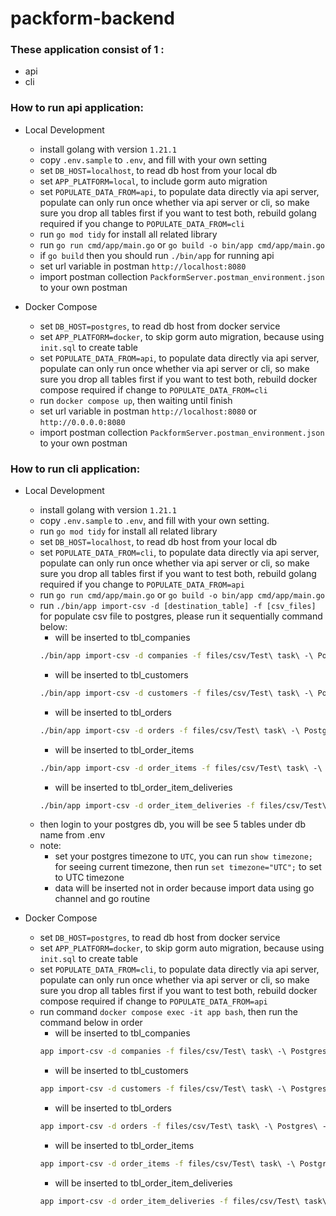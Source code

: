 # packform-backend
### These application consist of 1 :
   - api
   - cli

### How to run api application:
   - Local Development
       - install golang with version `1.21.1`
       - copy `.env.sample` to `.env`, and fill with your own setting
       - set `DB_HOST=localhost`, to read db host from your local db
       - set `APP_PLATFORM=local`, to include gorm auto migration
       - set `POPULATE_DATA_FROM=api`, to populate data directly via api server, populate can only run once whether via api server or cli, so make sure you drop all tables first if you want to test both, rebuild golang required if you change to `POPULATE_DATA_FROM=cli`
       - run `go mod tidy` for install all related library
       - run `go run cmd/app/main.go` or `go build -o bin/app cmd/app/main.go`
       - if `go build` then you should run `./bin/app` for running api
       - set url variable in postman `http://localhost:8080`
       - import postman collection `PackformServer.postman_environment.json` to your own postman

   - Docker Compose
       - set `DB_HOST=postgres`, to read db host from docker service
       - set `APP_PLATFORM=docker`, to skip gorm auto migration, because using `init.sql` to create table
       - set `POPULATE_DATA_FROM=api`, to populate data directly via api server, populate can only run once whether via api server or cli, so make sure you drop all tables first if you want to test both, rebuild docker compose required if change to `POPULATE_DATA_FROM=cli`
       - run `docker compose up`, then waiting until finish
       - set url variable in postman `http://localhost:8080` or `http://0.0.0.0:8080`
       - import postman collection `PackformServer.postman_environment.json` to your own postman

### How to run cli application:
   - Local Development
       - install golang with version `1.21.1`
       - copy `.env.sample` to `.env`, and fill with your own setting.
       - run `go mod tidy` for install all related library
       - set `DB_HOST=localhost`, to read db host from your local db
       - set `POPULATE_DATA_FROM=cli`, to populate data directly via api server, populate can only run once whether via api server or cli, so make sure you drop all tables first if you want to test both, rebuild golang required if you change to `POPULATE_DATA_FROM=api`
       - run `go run cmd/app/main.go` or `go build -o bin/app cmd/app/main.go`
       - run `./bin/app import-csv -d [destination_table] -f [csv_files]` for populate csv file to postgres, please run it sequentially command below:
           - will be inserted to tbl_companies
           ```sh 
           ./bin/app import-csv -d companies -f files/csv/Test\ task\ -\ Postgres\ -\ customer_companies.csv
           ``` 
           - will be inserted to tbl_customers
           ```sh 
           ./bin/app import-csv -d customers -f files/csv/Test\ task\ -\ Postgres\ -\ customers.csv
           ``` 
           - will be inserted to tbl_orders
           ```sh 
           ./bin/app import-csv -d orders -f files/csv/Test\ task\ -\ Postgres\ -\ orders.csv
           ```
           - will be inserted to tbl_order_items
           ```sh
           ./bin/app import-csv -d order_items -f files/csv/Test\ task\ -\ Postgres\ -\ order_items.csv
           ```
           - will be inserted to tbl_order_item_deliveries
           ```sh
           ./bin/app import-csv -d order_item_deliveries -f files/csv/Test\ task\ -\ Postgres\ -\ deliveries.csv
           ```
       - then login to your postgres db, you will be see 5 tables under db name from .env
       - note:
         - set your postgres timezone to `UTC`, you can run `show timezone;` for seeing current timezone, then run `set timezone="UTC";` to set to UTC timezone
         - data will be inserted not in order because import data using go channel and go routine
   
   - Docker Compose
       - set `DB_HOST=postgres`, to read db host from docker service
       - set `APP_PLATFORM=docker`, to skip gorm auto migration, because using `init.sql` to create table
       - set `POPULATE_DATA_FROM=cli`, to populate data directly via api server, populate can only run once whether via api server or cli, so make sure you drop all tables first if you want to test both, rebuild docker compose required if change to `POPULATE_DATA_FROM=api`
       - run command `docker compose exec -it app bash`, then run the command below in order
           - will be inserted to tbl_companies
           ```sh 
           app import-csv -d companies -f files/csv/Test\ task\ -\ Postgres\ -\ customer_companies.csv
           ``` 
           - will be inserted to tbl_customers
           ```sh 
           app import-csv -d customers -f files/csv/Test\ task\ -\ Postgres\ -\ customers.csv
           ``` 
           - will be inserted to tbl_orders
           ```sh 
           app import-csv -d orders -f files/csv/Test\ task\ -\ Postgres\ -\ orders.csv
           ```
           - will be inserted to tbl_order_items
           ```sh
           app import-csv -d order_items -f files/csv/Test\ task\ -\ Postgres\ -\ order_items.csv
           ```
           - will be inserted to tbl_order_item_deliveries
           ```sh
           app import-csv -d order_item_deliveries -f files/csv/Test\ task\ -\ Postgres\ -\ deliveries.csv
           ```
       